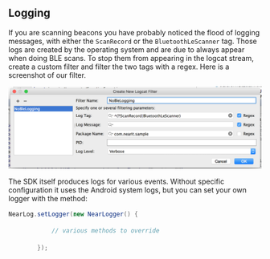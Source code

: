 ## Logging

If you are scanning beacons you have probably noticed the flood of logging messages, with either the `ScanRecord` or the `BluetoothLeScanner` tag. Those logs are created by the operating system and are due to always appear when doing BLE scans. To stop them from appearing in the logcat stream, create a custom filter and filter the two tags with a regex. Here is a screenshot of our filter.

![logfilter](logfilter.png "")

The SDK itself produces logs for various events. Without specific configuration it uses the Android system logs, but you can set your own logger with the method:
```java
NearLog.setLogger(new NearLogger() {
            
            // various methods to override
            
        });
```
